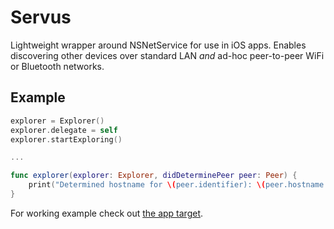 # Servus
Lightweight wrapper around NSNetService for use in iOS apps.
Enables discovering other devices over standard LAN _and_ ad-hoc peer-to-peer WiFi or Bluetooth networks.

## Example
```Swift
explorer = Explorer()
explorer.delegate = self
explorer.startExploring()

...

func explorer(explorer: Explorer, didDeterminePeer peer: Peer) {
    print("Determined hostname for \(peer.identifier): \(peer.hostname!)")
}
```

For working example check out [the app target](https://github.com/airalex/Servus/blob/master/ServusExample/AppDelegate.swift). 
